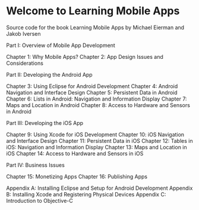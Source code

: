 Welcome to Learning Mobile Apps
===============================

Source code for the book Learning Mobile Apps by Michael Eierman and Jakob Iversen

Part I: Overview of Mobile App Development

Chapter 1: Why Mobile Apps?
Chapter 2: App Design Issues and Considerations

Part II: Developing the Android App

Chapter 3: Using Eclipse for Android Development
Chapter 4: Android Navigation and Interface Design
Chapter 5: Persistent Data in Android
Chapter 6: Lists in Android: Navigation and Information Display
Chapter 7: Maps and Location in Android
Chapter 8: Access to Hardware and Sensors in Android

Part III: Developing the iOS App

Chapter 9: Using Xcode for iOS  Development
Chapter 10: iOS Navigation and Interface Design
Chapter 11: Persistent Data in iOS
Chapter 12: Tables in iOS: Navigation and Information Display
Chapter 13: Maps and Location in iOS
Chapter 14: Access to Hardware and Sensors in iOS

Part IV: Business Issues

Chapter 15: Monetizing Apps
Chapter 16: Publishing Apps

Appendix A: Installing Eclipse and Setup for Android Development
Appendix B: Installing Xcode and Registering Physical Devices
Appendix C: Introduction to Objective-C

